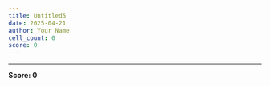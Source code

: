 ```yaml
---
title: Untitled5
date: 2025-04-21
author: Your Name
cell_count: 0
score: 0
---
```




---
**Score: 0**